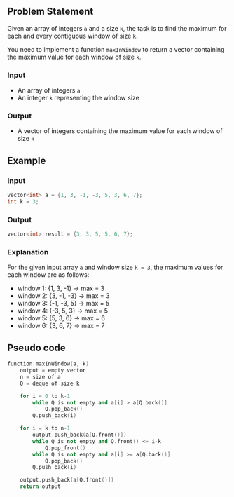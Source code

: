 ## Problem Statement

Given an array of integers `a` and a size `k`, the task is to find the maximum for each and every contiguous window of size `k`.

You need to implement a function `maxInWindow` to return a vector containing the maximum value for each window of size `k`.

### Input
- An array of integers `a`
- An integer `k` representing the window size

### Output
- A vector of integers containing the maximum value for each window of size `k`

## Example

### Input
```cpp
vector<int> a = {1, 3, -1, -3, 5, 3, 6, 7};
int k = 3;
```

### Output
```cpp
vector<int> result = {3, 3, 5, 5, 6, 7};
```

### Explanation
For the given input array `a` and window size `k = 3`, the maximum values for each window are as follows:
- window 1: {1, 3, -1} -> max = 3
- window 2: {3, -1, -3} -> max = 3
- window 3: {-1, -3, 5} -> max = 5
- window 4: {-3, 5, 3} -> max = 5
- window 5: {5, 3, 6} -> max = 6
- window 6: {3, 6, 7} -> max = 7

## Pseudo code
```cpp
function maxInWindow(a, k) 
    output = empty vector
    n = size of a
    Q = deque of size k

    for i = 0 to k-1
        while Q is not empty and a[i] > a[Q.back()]
            Q.pop_back()
        Q.push_back(i)

    for i = k to n-1
        output.push_back(a[Q.front()])
        while Q is not empty and Q.front() <= i-k
            Q.pop_front()
        while Q is not empty and a[i] >= a[Q.back()]
            Q.pop_back()
        Q.push_back(i)

    output.push_back(a[Q.front()])
    return output
```
